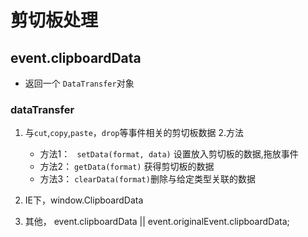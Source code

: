 

# 剪切板处理


## event.clipboardData

-  返回一个 `DataTransfer`对象

### dataTransfer
1.	与`cut`,`copy`,`paste`，`drop`等事件相关的剪切板数据
    2.方法 
    - 方法1： ` setData(format, data)` 设置放入剪切板的数据,拖放事件
    - 方法2： `getData(format)` 获得剪切板的数据
    - 方法3： `clearData(format)`删除与给定类型关联的数据

1. IE下，window.ClipboardData
2. 其他， event.clipboardData || event.originalEvent.clipboardData;


